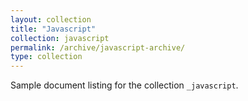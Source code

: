 ```yaml
---
layout: collection
title: "Javascript"
collection: javascript
permalink: /archive/javascript-archive/
type: collection
---
```


Sample document listing for the collection `_javascript`.